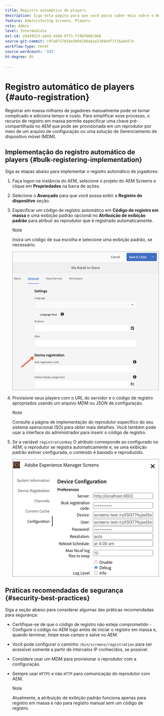 ```yaml
---
title: Registro automático de players
description: Siga esta página para que você possa saber mais sobre o Registro automático de players com AMS/telas no local.
feature: Administering Screens, Players
role: Admin
level: Intermediate
exl-id: 28449523-a44d-4260-9771-f1987686cbb6
source-git-commit: c0fa0717034e5094108eb1e23d4e9f1f16aeb57e
workflow-type: tm+mt
source-wordcount: '333'
ht-degree: 0%

---
```


# Registro automático de players {#auto-registration}

Registrar em massa milhares de jogadores manualmente pode se tornar complicado e adiciona tempo e custo. Para simplificar esse processo, o recurso de registro em massa permite especificar uma chave pré-compartilhada no AEM que pode ser provisionada em um reprodutor por meio de um arquivo de configuração ou uma solução de Gerenciamento de dispositivo móvel (MDM).

## Implementação do registro automático de players {#bulk-registering-implementation}

Siga as etapas abaixo para implementar o registro automático de jogadores:

1. Faça logon na instância do AEM, selecione o projeto do AEM Screens e clique em **Propriedades** na barra de ações.
1. Selecione o **Avançado** para que você possa exibir a **Registro do dispositivo** seção.

1. Especificar um código de registro automático em **Código de registro em massa** e uma exibição padrão opcional no **Atribuição de exibição padrão** para atribuir ao reprodutor que é registrado automaticamente.

   >[!NOTE]
   >Insira um código de sua escolha e selecione uma exibição padrão, se necessário.

   ![imagem](/help/user-guide/assets/auto-registration/auto-register1.png)
1. Provisione seus players com o URL do servidor e o código de registro apropriados usando um arquivo MDM ou JSON de configuração.

   >[!NOTE]
   >Consulte a página de implementação do reprodutor específico do seu sistema operacional (SO) para obter mais detalhes. Você também pode usar a interface do administrador para inserir o código de registro.

1. Se a variável `registrationKey` O atributo corresponde ao configurado no AEM, o reprodutor se registra automaticamente e, se uma exibição padrão estiver configurada, o conteúdo é baixado e reproduzido.

   ![imagem](/help/user-guide/assets/auto-registration/auto-register2.png)

## Práticas recomendadas de segurança {#security-best-practices}

Siga a seção abaixo para considerar algumas das práticas recomendadas para segurança:

* Certifique-se de que o código de registro não esteja comprometido - Configure o código no AEM logo antes de iniciar o registro em massa e, quando terminar, limpe esse campo e salve no AEM.

* Você pode configurar o caminho `/bin/screens/registration` para ser acessível somente a partir de intervalos IP conhecidos, se possível.

* Considere usar um MDM para provisionar o reprodutor com a configuração.

* Sempre usar `HTTPS` e não `HTTP` para comunicação do reprodutor com AEM.

  >[!NOTE]
  >Atualmente, a atribuição de exibição padrão funciona apenas para registro em massa e não para registro manual sem um código de registro.
